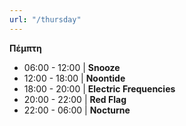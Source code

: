 ```yaml
---
url: "/thursday"
---
```


**Πέμπτη**

- 06:00 - 12:00 | **Snooze**
- 12:00 - 18:00 | **Noontide**
- 18:00 - 20:00 | **Electric Frequencies**
- 20:00 - 22:00 | **Red Flag**
- 22:00 - 06:00 | **Nocturne**